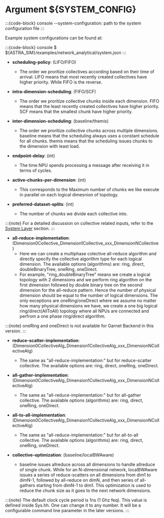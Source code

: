 # Argument ${SYSTEM_CONFIG}

:::{code-block} console
--system-configuration: path to the system configuration file
:::

Example system configurations can be found at:

:::{code-block} console
$ ${ASTRA_SIM}/examples/network_analytical/system.json
:::

- **scheduling-policy**: (LIFO/FIFO)
  - The order we proritize collectives according based on their time of arrival. LIFO means that most recently created collectives have higher priority. While FIFO is the reverse.

- **intra-dimension-scheduling**: (FIFO/SCF)
  - The order we proritize collective chunks inside each dimension. FIFO means that the least recently created collectives have higher priority. SCF means that the smallest chunk have higher priority.

- **inter-dimension-scheduling**: (baseline/themis)
  - The order we proritize collective chunks across multiple dimensions. baseline means that the scheduling always uses a constant schedule for all chunks. themis means that the scheduling issues chunks to the dimension with least load.

- **endpoint-delay**: (int)
  - The time NPU spends processing a message after receiving it in terms of cycles.

- **active-chunks-per-dimension**: (int)
  - This corresponds to the Maximum number of chunks we like execute in parallel on
  each logical dimesnion of topology.

- **preferred-dataset-splits**: (int)
  - The number of chunks we divide each collective into.

:::{note}
For a detailed discussion on collective related inputs, refer to the [System Layer](../system-layer/sysinput.md) section.
:::

- **all-reduce-implementation**: (Dimension0Collective_Dimension1Collective_xxx_DimensionNCollective)
  - Here we can create a multiphase colective all-reduce algorithm and directly specify the collective algorithm type for each logical dimension. The available options (algorithms) are: ring, direct, doubleBinaryTree, oneRing, oneDirect.
  - For example, "ring_doubleBinaryTree" means we create a logical topology with 2 dimensions and we perform ring algorithm on the first dimension followed by double binary tree on the second dimension for the all-reduce pattern. Hence the number of physical dimension should be equal to the number of logical dimensions. The only exceptions are oneRing/oneDirect where we assume no matter how many physical dimensions we have, we create a one big logical ring/direct(AllToAll) topology where all NPUs are connected and perfrom a one phase ring/direct algorithm.

:::{note}
oneRing and oneDirect is not available for Garnet Backend in this version.
:::

- **reduce-scatter-implementation**: (Dimension0CollectiveAlg_Dimension1CollectiveAlg_xxx_DimensionNCollectiveAlg)
  - The same as "all-reduce-implementation:" but for reduce-scatter collective. The available options are: ring, direct, oneRing, oneDirect.

- **all-gather-implementation**: (Dimension0CollectiveAlg_Dimension1CollectiveAlg_xxx_DimensionNCollectiveAlg)
  - The same as "all-reduce-implementation:" but for all-gather collective. The available options (algorithms) are: ring, direct, oneRing, oneDirect.

- **all-to-all-implementation**: (Dimension0CollectiveAlg_Dimension1CollectiveAlg_xxx_DimensionNCollectiveAlg)
  - The same as "all-reduce-implementation:" but for all-to-all collective. The available options (algorithms) are: ring, direct, oneRing, oneDirect.

- **collective-optimization**: (baseline/localBWAware)
  - baseline issues allreduce across all dimensions to handle allreduce of single chunk. While for an N-dimensional network, localBWAware issues a series of reduce-scatters on all dimensions from dim1 to dimN-1, followed by all-reduce on dimN, and then series of all-gathers starting from dimN-1 to dim1. This optimization is used to reduce the chunk size as it goes to the next network dimensions.

:::{note}
The default clock cycle period is 1ns (1 Ghz feq). This value is defined inside Sys.hh. One can change it to any number. It will be a configurable command line parameter in the later versions.
:::